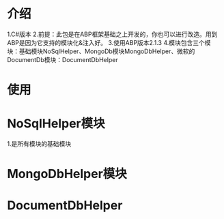 
# 介绍
1.C#版本
2.前提：此包是在ABP框架基础之上开发的，你也可以进行改造。用到ABP是因为它支持的模块化&注入好。
3.使用ABP版本2.1.3
4.模块包含三个模块：基础模块NoSqlHelper、MongoDb模块MongoDbHelper、微软的DocumentDb模块：DocumentDbHelper

# 使用

# NoSqlHelper模块
1.是所有模块的基础模块

# MongoDbHelper模块

# DocumentDbHelper
